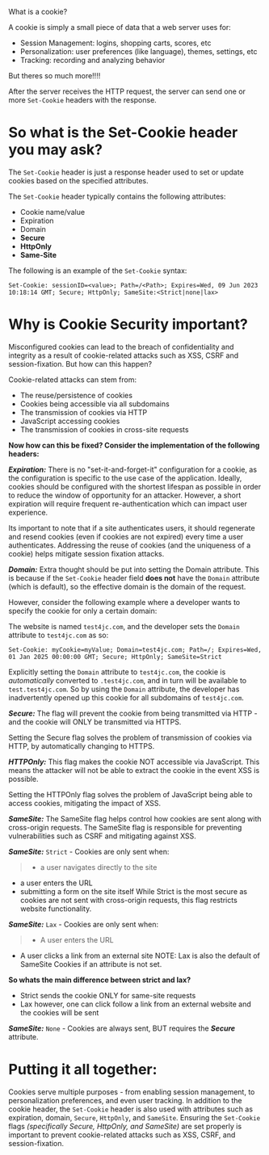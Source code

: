 
What is a cookie?

A cookie is simply a small piece of data that a web server uses for:
- Session Management: logins, shopping carts, scores, etc
- Personalization: user preferences (like language), themes, settings, etc
- Tracking: recording and analyzing behavior

But theres so much more!!!!

After the server receives the HTTP request, the server can send one or more `Set-Cookie` headers with the response.

# So what is the Set-Cookie header you may ask?

The `Set-Cookie` header is just a response header used to set or update cookies based on the specified attributes.

The `Set-Cookie` header typically contains the following attributes:
- Cookie name/value
- Expiration
- Domain
- **Secure** 
- **HttpOnly** 
- **Same-Site**

The following is an example of the `Set-Cookie` syntax:
```
Set-Cookie: sessionID=<value>; Path=/<Path>; Expires=Wed, 09 Jun 2023 10:18:14 GMT; Secure; HttpOnly; SameSite:<Strict|none|lax>
```

# Why is Cookie Security important?

Misconfigured cookies can lead to the breach of confidentiality and integrity as a result of cookie-related attacks such as XSS, CSRF and session-fixation. But how can this happen?

Cookie-related attacks can stem from:
- The reuse/persistence of cookies 
- Cookies being accessible via all subdomains 
- The transmission of cookies via HTTP 
- JavaScript accessing cookies 
- The transmission of cookies in cross-site requests 

**Now how can this be fixed? Consider the implementation of the following headers:**

***Expiration:***
There is no "set-it-and-forget-it" configuration for a cookie, as the configuration is specific to the use case of the application. Ideally, cookies should be configured with the shortest lifespan as possible in order to reduce the window of opportunity for an attacker. However, a short expiration will require frequent re-authentication which can impact user experience. 

Its important to note that if a site authenticates users, it should regenerate and resend cookies (even if cookies are not expired) every time a user authenticates. Addressing the reuse of cookies (and the uniqueness of a cookie) helps mitigate session fixation attacks.

***Domain:***
Extra thought should be put into setting the Domain attribute. This is because if the `Set-Cookie` header field **does not** have the `Domain` attribute (which is default), so the effective domain is the domain of the request.

However, consider the following example where a developer wants to specify the cookie for only a certain domain:

The website is named `test4jc.com`, and the developer sets the `Domain` attribute to `test4jc.com` as so:
```
Set-Cookie: myCookie=myValue; Domain=test4jc.com; Path=/; Expires=Wed, 01 Jan 2025 00:00:00 GMT; Secure; HttpOnly; SameSite=Strict
```

Explicitly setting the `Domain` attribute to `test4jc.com`, the cookie is *automatically* converted to `.test4jc.com`, and in turn will be available to `test.test4jc.com`. So by using the `Domain` attribute, the developer has inadvertently opened up this cookie for all subdomains of `test4jc.com`.

***Secure:***
The flag will prevent the cookie from being transmitted via HTTP - and the cookie will ONLY be transmitted via HTTPS. 

Setting the Secure flag solves the problem of transmission of cookies via HTTP, by automatically changing to HTTPS.

***HTTPOnly:***
This flag makes the cookie NOT accessible via JavaScript. This means the attacker will not be able to extract the cookie in the event XSS is possible.

Setting the HTTPOnly flag solves the problem of JavaScript being able to access cookies, mitigating the impact of XSS.

***SameSite:***
The SameSite flag helps control how cookies are sent along with cross-origin requests. The SameSite flag is responsible for preventing vulnerabilities such as CSRF and mitigating against XSS.

***SameSite:*** `Strict` - Cookies are only sent when:
>- a user navigates directly to the site  
- a user enters the URL
- submitting a form on the site itself
While Strict is the most secure as cookies are not sent with cross-origin requests, this flag restricts website functionality.

***SameSite:*** `Lax` - Cookies are only sent when:
>- A user enters the URL
- A user clicks a link from an external site
NOTE: Lax is also the default of SameSite Cookies if an attribute is not set.

**So whats the main difference between strict and lax?**
- Strict sends the cookie ONLY for same-site requests
- Lax however, one can click follow a link from an external website and the cookies will be sent

***SameSite:*** `None` - Cookies are always sent, BUT requires the ***Secure*** attribute.


# Putting it all together:

Cookies serve multiple purposes - from enabling session management, to personalization preferences, and even user tracking. In addition to the cookie header, the `Set-Cookie` header is also used with attributes such as expiration, domain, `Secure`, `HttpOnly`, and `SameSite`. Ensuring the `Set-Cookie` flags *(specifically Secure, HttpOnly, and SameSite)* are set properly is important to prevent cookie-related attacks such as XSS, CSRF, and session-fixation.





